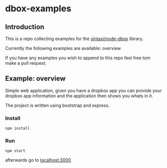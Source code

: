 # dbox-examples 

## Introduction

This is a repo collecting examples for the [sintaxi/node-dbox](https://github.com/sintaxi/node-dbox) library.

Currently the following examples are available:
	overview
	
If you have any examples you wish to append to this repo feel free tom make a pull request.
	
## Example: overview
Simple web application, given you have a dropbox app you can provide your dropbox app information
and the application then shows you whats in it.

The project is written using bootstrap and express.

### Install

	npm install

### Run

	npm start
	
afterwards go to [localhost:3000](http://localhost:3000)